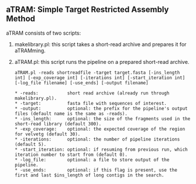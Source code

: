 ##	aTRAM: Simple Target Restricted Assembly Method

aTRAM consists of two scripts:

1.	makelibrary.pl: this script takes a short-read archive and prepares it for aTRAMming.
2.	aTRAM.pl: this script runs the pipeline on a prepared short-read archive.

		aTRAM.pl -reads shortreadfile -target target.fasta [-ins_length int] [-exp_coverage int] [-iterations int] [-start_iteration int] [-log_file filename] [-use_ends] [-output filename]

		* -reads:     		short read archive (already run through makelibrary.pl).
		* -target:          fasta file with sequences of interest.
		* -output:	        optional: the prefix for the pipeline's output files (default name is the same as -reads).
		* -ins_length:	    optional: the size of the fragments used in the short-read library (default 300).
		* -exp_coverage:    optional: the expected coverage of the region for velvetg (default 30).
		* -iterations:      optional: the number of pipeline iterations (default 5).
		* -start_iteration: optional: if resuming from previous run, which iteration number to start from (default 0).
		* -log_file:        optional: a file to store output of the pipeline.
		* -use_ends:        optional: if this flag is present, use the first and last $ins_length of long contigs in the search.

